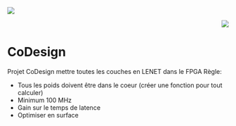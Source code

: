 <p align="left">
 <img src= https://github.com/kibouasteve/CoDesign/assets/71629695/5523b2d0-aeb7-485c-8bdd-dbb5c23ea22e>
</p>
<p align="right">
 <img src=https://github.com/kibouasteve/CoDesign/assets/71629695/ee78a014-0f7c-4ffa-82ed-bfce217817c7>
</p>
 

# CoDesign
Projet CoDesign 
mettre toutes les couches en LENET dans le FPGA
Règle: 
  - Tous les poids doivent être dans le coeur (créer une fonction pour tout calculer) 
  - Minimum 100 MHz
  - Gain sur le temps de latence
  - Optimiser en surface
